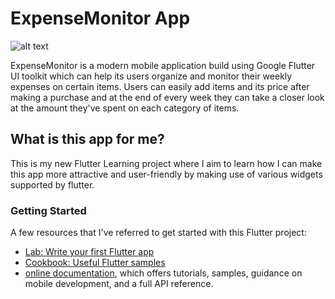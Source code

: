 # ExpenseMonitor App

![alt text](https://www.volumetree.com/wp-content/uploads/2019/11/How-Much-Mobile-App-Development-Cost-1.png)

ExpenseMonitor is a modern mobile application build using Google Flutter UI toolkit which can help its users organize and monitor their weekly expenses on certain items. Users can easily add items and its price after making a purchase and at the end of every week they can take a closer look at the amount they've spent on each category of items.

## What is this app for me?
This is my new Flutter Learning project where I aim to learn how I can make this app more attractive and user-friendly by making use of various widgets supported by flutter.

### Getting Started

A few resources that I've referred to get started with this Flutter project:

- [Lab: Write your first Flutter app](https://flutter.dev/docs/get-started/codelab)
- [Cookbook: Useful Flutter samples](https://flutter.dev/docs/cookbook)
- [online documentation](https://flutter.dev/docs), which offers tutorials,
    samples, guidance on mobile development, and a full API reference.
